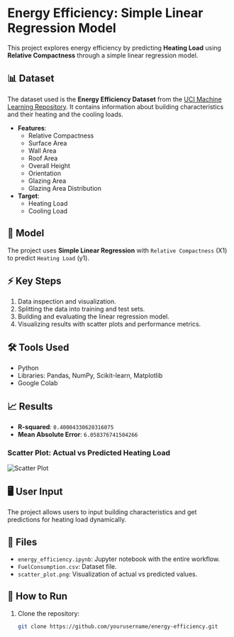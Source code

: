 # Energy Efficiency: Simple Linear Regression Model

This project explores energy efficiency by predicting **Heating Load** using **Relative Compactness** through a simple linear regression model.

## 📊 Dataset
The dataset used is the **Energy Efficiency Dataset** from the [UCI Machine Learning Repository](https://archive.ics.uci.edu/ml/datasets/Energy+efficiency). It contains information about building characteristics and their heating and the cooling loads.

- **Features**:
  - Relative Compactness
  - Surface Area
  - Wall Area
  - Roof Area
  - Overall Height
  - Orientation
  - Glazing Area
  - Glazing Area Distribution
- **Target**:
  - Heating Load
  - Cooling Load

## 🚀 Model
The project uses **Simple Linear Regression** with `Relative Compactness` (X1) to predict `Heating Load` (y1).

## ⚡ Key Steps
1. Data inspection and visualization.
2. Splitting the data into training and test sets.
3. Building and evaluating the linear regression model.
4. Visualizing results with scatter plots and performance metrics.

## 🛠 Tools Used
- Python
- Libraries: Pandas, NumPy, Scikit-learn, Matplotlib
- Google Colab

## 📈 Results
- **R-squared**: `0.40004330620316075` 
- **Mean Absolute Error**: `6.058376741504266` 

### Scatter Plot: Actual vs Predicted Heating Load
![Scatter Plot](scatter_plot.png)  

## 🖥️ User Input
The project allows users to input building characteristics and get predictions for heating load dynamically.

## 📂 Files
- `energy_efficiency.ipynb`: Jupyter notebook with the entire workflow.
- `FuelConsumption.csv`: Dataset file.
- `scatter_plot.png`: Visualization of actual vs predicted values.

## 🌟 How to Run
1. Clone the repository:
   ```bash
   git clone https://github.com/yourusername/energy-efficiency.git

